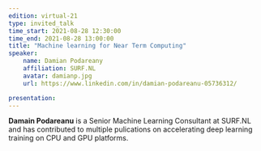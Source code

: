 ```yaml
---
edition: virtual-21
type: invited_talk
time_start: 2021-08-28 12:30:00
time_end: 2021-08-28 13:00:00
title: "Machine learning for Near Term Computing"
speaker:
    name: Damian Podareany 
    affiliation: SURF.NL
    avatar: damianp.jpg 
    url: https://www.linkedin.com/in/damian-podareanu-05736312/

presentation: 
---
```

 

**Damain Podareanu** is a Senior Machine Learning Consultant at SURF.NL and has contributed to multiple pulications on accelerating deep learning training on CPU and GPU platforms.
